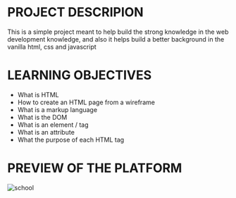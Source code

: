 # PROJECT DESCRIPION
This is a simple project meant to help build the strong knowledge in the web development knowledge, and also it helps build a better background in the vanilla html, css and javascript
# LEARNING OBJECTIVES
- What is HTML
- How to create an HTML page from a wireframe
- What is a markup language
- What is the DOM
- What is an element / tag
- What is an attribute
- What the purpose of each HTML tag
# PREVIEW OF THE PLATFORM
![school](https://github.com/sjamillah/alu-web-development/assets/127307233/bbd3926e-f7ac-49ac-ac3c-1a0a6de722d7)
